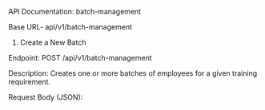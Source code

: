 API Documentation: 
batch-management

Base URL- api/v1/batch-management

1. Create a New Batch

Endpoint: POST /api/v1/batch-management

Description: Creates one or more batches of employees for a given training requirement.

Request Body (JSON):


